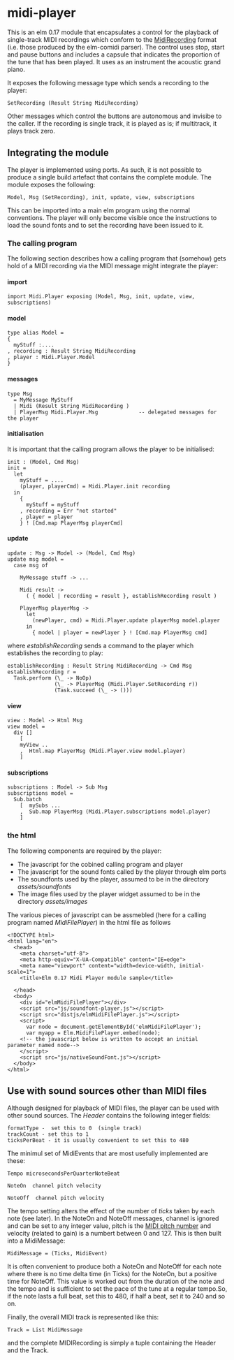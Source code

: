midi-player
===========

This is an elm 0.17 module that encapsulates a control for the playback of single-track MIDI recordings which conform to the [MidiRecording](https://github.com/newlandsvalley/elm-comidi/blob/master/src/MidiTypes.elm) format (i.e. those produced by the elm-comidi parser).  The control uses stop, start and pause buttons and includes a capsule that indicates the proportion of the tune that has been played. It uses as an instrument the acoustic grand piano.

It exposes the following message type which sends a recording to the player:
    
    SetRecording (Result String MidiRecording)
    
Other messages which control the buttons are autonomous and invisibe to the caller. If the recording is single track, it is played as is; if multitrack, it plays track zero.    

## Integrating the module

The player is implemented using ports.  As such, it is not possible to produce a single build artefact that contains the complete module.  The module exposes the following:

    Model, Msg (SetRecording), init, update, view, subscriptions 
    
This can be imported into a main elm program using the normal conventions.  The player will only become visible once the instructions to load the sound fonts and to set the recording have been issued to it.

### The calling program

The following section describes how a calling program that (somehow) gets hold of a MIDI recording via the MIDI message might integrate the player:

#### import

    import Midi.Player exposing (Model, Msg, init, update, view, subscriptions)
    
#### model

    type alias Model =
    { 
      myStuff :....
    , recording : Result String MidiRecording
    , player : Midi.Player.Model
    }
    
#### messages

    type Msg
      = MyMessage MyStuff
      | Midi (Result String MidiRecording )  
      | PlayerMsg Midi.Player.Msg             -- delegated messages for the player
    
#### initialisation

It is important that the calling program allows the player to be initialised:

    init : (Model, Cmd Msg)
    init =
      let
        myStuff = ....
        (player, playerCmd) = Midi.Player.init recording
      in
        { 
          myStuff = myStuff 
        , recording = Err "not started"
        , player = player
        } ! [Cmd.map PlayerMsg playerCmd]

#### update

    update : Msg -> Model -> (Model, Cmd Msg)
    update msg model =
      case msg of
      
        MyMessage stuff -> ...
                   
        Midi result -> 
          ( { model | recording = result }, establishRecording result )    

        PlayerMsg playerMsg -> 
          let 
            (newPlayer, cmd) = Midi.Player.update playerMsg model.player
          in 
            { model | player = newPlayer } ! [Cmd.map PlayerMsg cmd]
            
where _establishRecording_ sends a command to the player which establishes the recording to play:

    establishRecording : Result String MidiRecording -> Cmd Msg
    establishRecording r =
      Task.perform (\_ -> NoOp) 
                   (\_ -> PlayerMsg (Midi.Player.SetRecording r)) 
                   (Task.succeed (\_ -> ()))
                   
#### view

    view : Model -> Html Msg
    view model =
      div [] 
        [  
        myView ..
        ,  Html.map PlayerMsg (Midi.Player.view model.player) 
        ]
        
#### subscriptions

    subscriptions : Model -> Sub Msg
    subscriptions model = 
      Sub.batch 
        [  mySubs ...
        ,  Sub.map PlayerMsg (Midi.Player.subscriptions model.player)
        ]
        
### the html

The following components are required by the player:

* The javascript for the cobined calling program and player
* The javascript for the sound fonts called by the player through elm ports
* The soundfonts used by the player, assumed to be in the directory _assets/soundfonts_
* The image files used by the player widget assumed to be in the directory _assets/images_

The various pieces of javascript can be assmebled (here for a calling program named _MidiFilePlayer_) in the html file as follows

    <!DOCTYPE html>
    <html lang="en">
      <head>
        <meta charset="utf-8">
        <meta http-equiv="X-UA-Compatible" content="IE=edge">
        <meta name="viewport" content="width=device-width, initial-scale=1">
        <title>Elm 0.17 Midi Player module sample</title>

      </head>
      <body>
        <div id="elmMidiFilePlayer"></div>
        <script src="js/soundfont-player.js"></script>
        <script src="distjs/elmMidiFilePlayer.js"></script>
        <script>
          var node = document.getElementById('elmMidiFilePlayer');
          var myapp = Elm.MidiFilePlayer.embed(node);
        <!-- the javascript below is written to accept an initial parameter named node-->
        </script>
        <script src="js/nativeSoundFont.js"></script>
      </body>
    </html>
    
## Use with sound sources other than MIDI files

Although designed for playback of MIDI files, the player can be used with other sound sources.  The _Header_ contains the following integer fields:

    formatType -  set this to 0  (single track)
    trackCount - set this to 1
    ticksPerBeat - it is usually convenient to set this to 480

The minimul set of MidiEvents that are most usefully implemented are these:

    Tempo microsecondsPerQuarterNoteBeat 

    NoteOn  channel pitch velocity    

    NoteOff  channel pitch velocity    
 
The tempo setting alters the effect of the number of _ticks_ taken by each note (see later). In the NoteOn and NoteOff messages, channel is ignored and can be set to any integer value, pitch is the [MIDI pitch number](http://newt.phys.unsw.edu.au/jw/notes.html) and velocity (related to gain) is a numbert between 0 and 127.  This is then built into a MidiMessage:

    MidiMessage = (Ticks, MidiEvent)
    
It is often convenient to produce both a NoteOn and NoteOff for each note where there is no time delta time (in Ticks) for the NoteOn, but a positive time for NoteOff.  This value is worked out from the duration  of the note and the tempo and is sufficient to set the pace of the tune at a regular tempo.So, if the note lasts a full beat, set this to 480, if half a beat, set it to 240 and so on.

Finally, the overall MIDI track is represented like this:

    Track = List MidiMessage
    
and the complete MIDIRecording is simply a tuple containing the Header and the Track.
